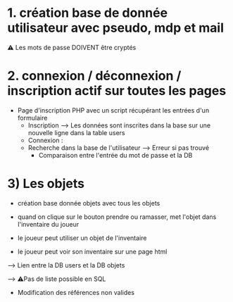 # 1. création base de donnée utilisateur  avec pseudo, mdp et mail

:warning: Les mots de passe DOIVENT être cryptés 

# 2.  connexion / déconnexion / inscription actif sur toutes les pages

   - Page d'inscription PHP avec un script récupérant les entrées d'un formulaire
        - Inscription --> Les données sont inscrites dans la base sur une nouvelle ligne dans la table users
        - Connexion : 
      - Recherche dans la base de l'utilisateur --> Erreur si pas trouvé
          - Comparaison entre l'entrée du mot de passe et la DB

# 3) Les objets  

- création base donnée objets avec tous les objets

- quand on clique sur le bouton prendre ou ramasser, met l'objet dans l'inventaire du joueur

- le joueur peut utiliser un objet de l'inventaire 

- le joueur peut voir son inventaire sur une page html

--> Lien entre la DB users et la DB objets 

--> :warning:Pas de liste possible en SQL


- Modification des références non valides